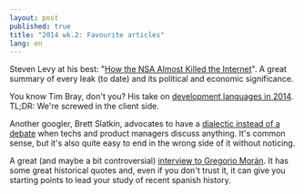 ```yaml
---
layout: post
published: true
title: "2014 wk.2: Favourite articles"
lang: en
---
```



Steven Levy at his best: "[How the NSA Almost Killed the Internet][1]". A great summary of every leak (to date) and its political and economic significance.

[1]: http://www.wired.com/threatlevel/2014/01/how-the-us-almost-killed-the-internet/

You know Tim Bray, don't you? His take on [development languages in 2014][2]. TL;DR: We're screwed in the client side.

[2]: https://www.tbray.org/ongoing/When/201x/2014/01/01/Software-in-2014

Another googler, Brett Slatkin, advocates to have a [dialectic instead of a debate][3] when techs and product managers discuss anything. It's common sense, but it's also quite easy to end in the wrong side of it without noticing.

[3]: http://www.onebigfluke.com/2014/01/the-tech-lead-product-manager-dialectic.html

A great (and maybe a bit controversial) [interview to Gregorio Morán][4]. It has some great historical quotes and, even if you don't trust it, it can give you starting points to lead your study of recent spanish history.

[4]: http://www.jotdown.es/2013/12/gregorio-moran-los-padres-de-la-transicion-eran-absolutamente-impresentables/
